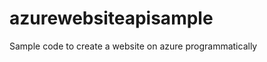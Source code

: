 azurewebsiteapisample
=====================

Sample code to create a website on azure programmatically
